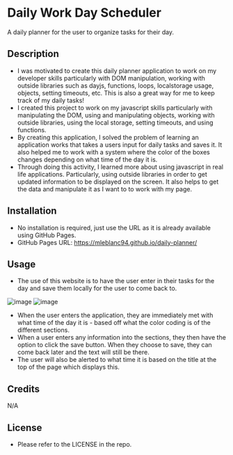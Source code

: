 # Daily Work Day Scheduler
A daily planner for the user to organize tasks for their day.

## Description

- I was motivated to create this daily planner application to work on my developer skills particularly with DOM manipulation, working with outside libraries such as dayjs, functions, loops, localstorage usage, objects, setting timeouts, etc. This is also a great way for me to keep track of my daily tasks!
- I created this project to work on my javascript skills particularly with manipulating the DOM, using and manipulating objects, working with outside libraries, using the local storage, setting timeouts, and using functions.
- By creating this application, I solved the problem of learning an application works that takes a users input for daily tasks and saves it. It also helped me to work with a system where the color of the boxes changes depending on what time of the day it is.
- Through doing this activity, I learned more about using javascript in real life applications. Particularly, using outside libraries in order to get updated information to be displayed on the screen. It also helps to get the data and manipulate it as I want to to work with my page.


## Installation

- No installation is required, just use the URL as it is already available using GitHub Pages.
- GitHub Pages URL: https://mleblanc94.github.io/daily-planner/


## Usage

- The use of this website is to have the user enter in their tasks for the day and save them locally for the user to come back to.

![image](https://github.com/mleblanc94/daily-planner/assets/60248680/6c50ad08-6d5d-4c54-9581-0f607ead9adb)
![image](https://github.com/mleblanc94/daily-planner/assets/60248680/dc116231-9def-42b2-8a07-f49ea88fcdf4)

- When the user enters the application, they are immediately met with what time of the day it is - based off what the color coding is of the different sections.
- When a user enters any information into the sections, they then have the option to click the save button. When they choose to save, they can come back later and the text will still be there.
- The user will also be alerted to what time it is based on the title at the top of the page which displays this.


## Credits

N/A

## License

- Please refer to the LICENSE in the repo.
